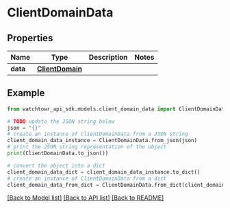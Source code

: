# ClientDomainData


## Properties

Name | Type | Description | Notes
------------ | ------------- | ------------- | -------------
**data** | [**ClientDomain**](ClientDomain.md) |  | 

## Example

```python
from watchtowr_api_sdk.models.client_domain_data import ClientDomainData

# TODO update the JSON string below
json = "{}"
# create an instance of ClientDomainData from a JSON string
client_domain_data_instance = ClientDomainData.from_json(json)
# print the JSON string representation of the object
print(ClientDomainData.to_json())

# convert the object into a dict
client_domain_data_dict = client_domain_data_instance.to_dict()
# create an instance of ClientDomainData from a dict
client_domain_data_from_dict = ClientDomainData.from_dict(client_domain_data_dict)
```
[[Back to Model list]](../README.md#documentation-for-models) [[Back to API list]](../README.md#documentation-for-api-endpoints) [[Back to README]](../README.md)


